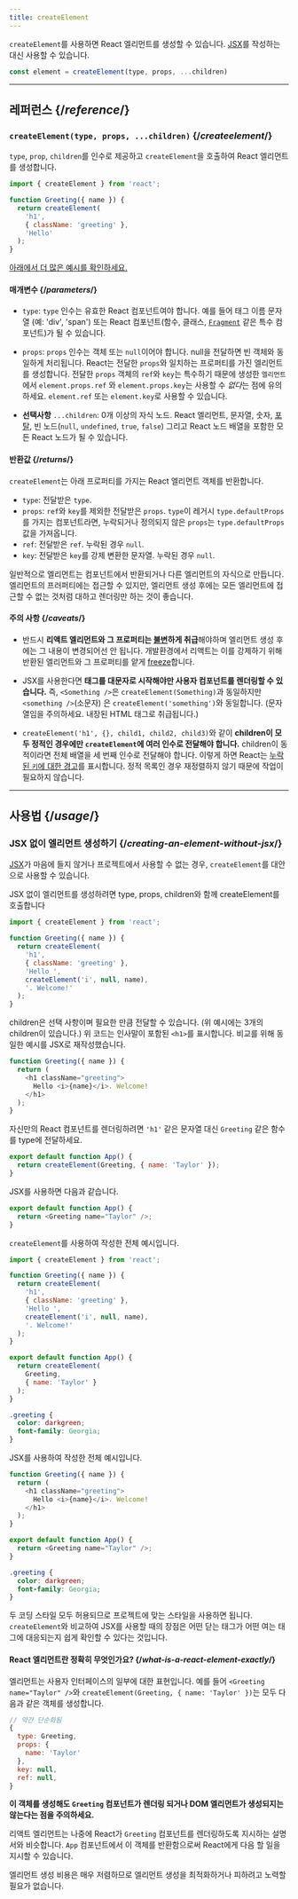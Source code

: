 ```yaml
---
title: createElement
---
```


<Intro>

`createElement`를 사용하면 React 엘리먼트를 생성할 수 있습니다. [JSX](/learn/writing-markup-with-jsx)를 작성하는 대신 사용할 수 있습니다.
```js
const element = createElement(type, props, ...children)
```

</Intro>

<InlineToc />

---

## 레퍼런스 {/*reference*/}

### `createElement(type, props, ...children)` {/*createelement*/}

`type`, `prop`, `children`를 인수로 제공하고 `createElement`을 호출하여 React 엘리먼트를 생성합니다.


```js
import { createElement } from 'react';

function Greeting({ name }) {
  return createElement(
    'h1',
    { className: 'greeting' },
    'Hello'
  );
}
```

[아래에서 더 많은 예시를 확인하세요.](#usage)

#### 매개변수 {/*parameters*/}

* `type`: `type` 인수는 유효한 React 컴포넌트여야 합니다. 예를 들어 태그 이름 문자열 (예: 'div', 'span') 또는 React 컴포넌트(함수, 클래스, [`Fragment`](/reference/react/Fragment) 같은 특수 컴포넌트)가 될 수 있습니다.
 
* `props`: `props` 인수는 객체 또는 `null`이어야 합니다. null을 전달하면 빈 객체와 동일하게 처리됩니다. React는 전달한 `props`와 일치하는 프로퍼티를 가진 엘리먼트를 생성합니다. 전달한 `props` 객체의 `ref`와 `key`는 특수하기 때문에 생성한 `엘리먼트`에서 `element.props.ref` 와 `element.props.key`는 사용할 수 *없다*는 점에 유의하세요. `element.ref` 또는 `element.key`로 사용할 수 있습니다.

* **선택사항** `...children`: 0개 이상의 자식 노드. React 엘리먼트, 문자열, 숫자, [포탈](/reference/react-dom/createPortal), 빈 노드(`null`, `undefined`, `true`, `false`) 그리고 React 노드 배열을 포함한 모든 React 노드가 될 수 있습니다.

#### 반환값 {/*returns*/}

`createElement`는 아래 프로퍼티를 가지는 React 엘리먼트 객체를 반환합니다.

* `type`: 전달받은 `type`.
* `props`: `ref`와 `key`를 제외한 전달받은 `props`. `type`이 레거시 `type.defaultProps`를 가지는 컴포넌트라면, 누락되거나 정의되지 않은 `props`는 `type.defaultProps` 값을 가져옵니다.
* `ref`: 전달받은 `ref`. 누락된 경우 `null`.
* `key`: 전달받은 `key`를 강제 변환한 문자열. 누락된 경우 `null`.

일반적으로 엘리먼트는 컴포넌트에서 반환되거나 다른 엘리먼트의 자식으로 만듭니다. 엘리먼트의 프러퍼티에는 접근할 수 있지만, 엘리먼트 생성 후에는 모든 엘리먼트에 접근할 수 없는 것처럼 대하고 렌더링만 하는 것이 좋습니다.

#### 주의 사항 {/*caveats*/}

* 반드시 **리액트 엘리먼트와 그 프로퍼티는 [불변](https://en.wikipedia.org/wiki/Immutable_object)하게 취급**해야하며 엘리먼트 생성 후에는 그 내용이 변경되어선 안 됩니다. 개발환경에서 리액트는 이를 강제하기 위해 반환된 엘리먼트와 그 프로퍼티를 얕게 [freeze](https://developer.mozilla.org/en-US/docs/Web/JavaScript/Reference/Global_Objects/Object/freeze)합니다.

* JSX를 사용한다면 **태그를 대문자로 시작해야만 사용자 컴포넌트를 렌더링할 수 있습니다.** 즉, `<Something />`은 `createElement(Something)`과 동일하지만 `<something />`(소문자) 은 `createElement('something')`와 동일합니다. (문자열임을 주의하세요. 내장된 HTML 태그로 취급됩니다.)

* `createElement('h1', {}, child1, child2, child3)`와 같이 **children이 모두 정적인 경우에만 `createElement`에 여러 인수로 전달해야 합니다.** children이 동적이라면 전체 배열을 세 번째 인수로 전달해야 합니다. 이렇게 하면 React는 [누락된 `키`에 대한 경고](/learn/rendering-lists#keeping-list-items-in-order-with-key)를 표시합니다. 정적 목록인 경우 재정렬하지 않기 때문에 작업이 필요하지 않습니다.

---

## 사용법 {/*usage*/}

### JSX 없이 엘리먼트 생성하기 {/*creating-an-element-without-jsx*/}

[JSX](/learn/writing-markup-with-jsx)가 마음에 들지 않거나 프로젝트에서 사용할 수 없는 경우, `createElement`를 대안으로 사용할 수 있습니다.

JSX 없이 엘리먼트를 생성하려면  <CodeStep step={1}>type</CodeStep>, <CodeStep step={2}>props</CodeStep>,  <CodeStep step={3}>children</CodeStep>와 함께 createElement를 호출합니다

```js [[1, 5, "'h1'"], [2, 6, "{ className: 'greeting' }"], [3, 7, "'Hello ',"], [3, 8, "createElement('i', null, name),"], [3, 9, "'. Welcome!'"]]
import { createElement } from 'react';

function Greeting({ name }) {
  return createElement(
    'h1',
    { className: 'greeting' },
    'Hello ',
    createElement('i', null, name),
    '. Welcome!'
  );
}
```

<CodeStep step={3}>children</CodeStep>은 선택 사항이며 필요한 만큼 전달할 수 있습니다. (위 예시에는 3개의 children이 있습니다.) 위 코드는 인사말이 포함된 `<h1>`를 표시합니다. 비교를 위해 동일한 예시를 JSX로 재작성했습니다.


```js [[1, 3, "h1"], [2, 3, "className=\\"greeting\\""], [3, 4, "Hello <i>{name}</i>. Welcome!"], [1, 5, "h1"]]
function Greeting({ name }) {
  return (
    <h1 className="greeting">
      Hello <i>{name}</i>. Welcome!
    </h1>
  );
}
```

자신만의 React 컴포넌트를 렌더링하려면 `'h1'` 같은 문자열 대신 `Greeting` 같은 함수를 <CodeStep step={1}>type</CodeStep>에 전달하세요.

```js [[1, 2, "Greeting"], [2, 2, "{ name: 'Taylor' }"]]
export default function App() {
  return createElement(Greeting, { name: 'Taylor' });
}
```

JSX를 사용하면 다음과 같습니다.

```js [[1, 2, "Greeting"], [2, 2, "name=\\"Taylor\\""]]
export default function App() {
  return <Greeting name="Taylor" />;
}
```


`createElement`를 사용하여 작성한 전체 예시입니다.

<Sandpack>

```js
import { createElement } from 'react';

function Greeting({ name }) {
  return createElement(
    'h1',
    { className: 'greeting' },
    'Hello ',
    createElement('i', null, name),
    '. Welcome!'
  );
}

export default function App() {
  return createElement(
    Greeting,
    { name: 'Taylor' }
  );
}
```

```css
.greeting {
  color: darkgreen;
  font-family: Georgia;
}
```

</Sandpack>

JSX를 사용하여 작성한 전체 예시입니다.


<Sandpack>

```js
function Greeting({ name }) {
  return (
    <h1 className="greeting">
      Hello <i>{name}</i>. Welcome!
    </h1>
  );
}

export default function App() {
  return <Greeting name="Taylor" />;
}
```

```css
.greeting {
  color: darkgreen;
  font-family: Georgia;
}
```

</Sandpack>

두 코딩 스타일 모두 허용되므로 프로젝트에 맞는 스타일을 사용하면 됩니다. `createElement`와 비교하여 JSX를 사용할 때의 장점은 어떤 닫는 태그가 어떤 여는 태그에 대응되는지 쉽게 확인할 수 있다는 것입니다.

<DeepDive>

#### React 엘리먼트란 정확히 무엇인가요? {/*what-is-a-react-element-exactly*/}

엘리먼트는 사용자 인터페이스의 일부에 대한 표현입니다. 예를 들어 `<Greeting name="Taylor" />`와 `createElement(Greeting, { name: 'Taylor' })`는 모두 다음과 같은 객체를 생성합니다.

```js
// 약간 단순화됨
{
  type: Greeting,
  props: {
    name: 'Taylor'
  },
  key: null,
  ref: null,
}
```

**이 객체를 생성해도 `Greeting` 컴포넌트가 렌더링 되거나 DOM 엘리먼트가 생성되지는 않는다는 점을 주의하세요.**

리액트 엘리먼트는 나중에 React가 `Greeting` 컴포넌트를 렌더링하도록 지시하는 설명서와 비슷합니다. `App` 컴포넌트에서 이 객체를 반환함으로써 React에게 다음 할 일을 지시할 수 있습니다.

엘리먼트 생성 비용은 매우 저렴하므로 엘리먼트 생성을 최적화하거나 피하려고 노력할 필요가 없습니다.
</DeepDive>
